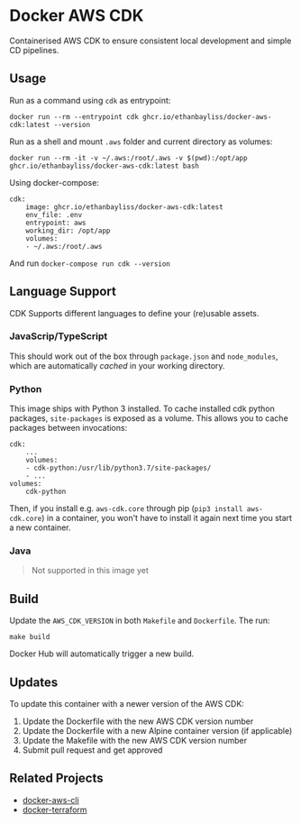 # Docker AWS CDK
Containerised AWS CDK to ensure consistent local development and simple CD pipelines.

## Usage
Run as a command using `cdk` as entrypoint:

    docker run --rm --entrypoint cdk ghcr.io/ethanbayliss/docker-aws-cdk:latest --version

Run as a shell and mount `.aws` folder and current directory as volumes:

    docker run --rm -it -v ~/.aws:/root/.aws -v $(pwd):/opt/app ghcr.io/ethanbayliss/docker-aws-cdk:latest bash

Using docker-compose:

    cdk:
        image: ghcr.io/ethanbayliss/docker-aws-cdk:latest
        env_file: .env
        entrypoint: aws
        working_dir: /opt/app
        volumes:
        - ~/.aws:/root/.aws

And run `docker-compose run cdk --version`

## Language Support

CDK Supports different languages to define your (re)usable assets.

### JavaScrip/TypeScript

This should work out of the box through `package.json` and `node_modules`, which
are automatically _cached_ in your working directory.

### Python

This image ships with Python 3 installed. To cache installed cdk python packages,
`site-packages` is exposed as a volume. This allows you to cache packages between
invocations:

    cdk:
        ...
        volumes:
        - cdk-python:/usr/lib/python3.7/site-packages/
        - ...
    volumes:
        cdk-python

Then, if you install e.g. `aws-cdk.core` through pip (`pip3 install aws-cdk.core`)
in a container, you won't have to install it again next time you start a new
container.

### Java

> Not supported in this image yet

## Build 
Update the `AWS_CDK_VERSION` in both `Makefile` and `Dockerfile`. The run:

    make build

Docker Hub will automatically trigger a new build.

## Updates

To update this container with a newer version of the AWS CDK:

1. Update the Dockerfile with the new AWS CDK version number
2. Update the Dockerfile with a new Alpine container version (if applicable)
3. Update the Makefile with the new AWS CDK version number
4. Submit pull request and get approved

## Related Projects

- [docker-aws-cli](https://github.com/contino/docker-aws-cli)
- [docker-terraform](https://github.com/contino/docker-terraform)
